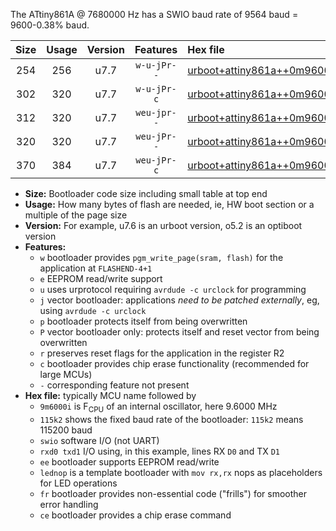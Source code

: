 The ATtiny861A @ 7680000 Hz has a SWIO baud rate of 9564 baud = 9600-0.38% baud.

|Size|Usage|Version|Features|Hex file|
|:-:|:-:|:-:|:-:|:--|
|254|256|u7.7|`w-u-jPr--`|[urboot+attiny861a++0m9600i++++1k2_swio_rxb0_txb1_lednop.hex](https://raw.githubusercontent.com/stefanrueger/urboot.hex/main/mcus/attiny861a/internal_oscillator/fint++0m9600_Hz/br++++1k2_bps/urboot+attiny861a++0m9600i++++1k2_swio_rxb0_txb1_lednop.hex)|
|302|320|u7.7|`w-u-jPr-c`|[urboot+attiny861a++0m9600i++++1k2_swio_rxb0_txb1_lednop_fr_ce.hex](https://raw.githubusercontent.com/stefanrueger/urboot.hex/main/mcus/attiny861a/internal_oscillator/fint++0m9600_Hz/br++++1k2_bps/urboot+attiny861a++0m9600i++++1k2_swio_rxb0_txb1_lednop_fr_ce.hex)|
|312|320|u7.7|`weu-jpr--`|[urboot+attiny861a++0m9600i++++1k2_swio_rxb0_txb1_ee_lednop.hex](https://raw.githubusercontent.com/stefanrueger/urboot.hex/main/mcus/attiny861a/internal_oscillator/fint++0m9600_Hz/br++++1k2_bps/urboot+attiny861a++0m9600i++++1k2_swio_rxb0_txb1_ee_lednop.hex)|
|320|320|u7.7|`weu-jPr--`|[urboot+attiny861a++0m9600i++++1k2_swio_rxb0_txb1_ee.hex](https://raw.githubusercontent.com/stefanrueger/urboot.hex/main/mcus/attiny861a/internal_oscillator/fint++0m9600_Hz/br++++1k2_bps/urboot+attiny861a++0m9600i++++1k2_swio_rxb0_txb1_ee.hex)|
|370|384|u7.7|`weu-jPr-c`|[urboot+attiny861a++0m9600i++++1k2_swio_rxb0_txb1_ee_lednop_fr_ce.hex](https://raw.githubusercontent.com/stefanrueger/urboot.hex/main/mcus/attiny861a/internal_oscillator/fint++0m9600_Hz/br++++1k2_bps/urboot+attiny861a++0m9600i++++1k2_swio_rxb0_txb1_ee_lednop_fr_ce.hex)|

- **Size:** Bootloader code size including small table at top end
- **Usage:** How many bytes of flash are needed, ie, HW boot section or a multiple of the page size
- **Version:** For example, u7.6 is an urboot version, o5.2 is an optiboot version
- **Features:**
  + `w` bootloader provides `pgm_write_page(sram, flash)` for the application at `FLASHEND-4+1`
  + `e` EEPROM read/write support
  + `u` uses urprotocol requiring `avrdude -c urclock` for programming
  + `j` vector bootloader: applications *need to be patched externally*, eg, using `avrdude -c urclock`
  + `p` bootloader protects itself from being overwritten
  + `P` vector bootloader only: protects itself and reset vector from being overwritten
  + `r` preserves reset flags for the application in the register R2
  + `c` bootloader provides chip erase functionality (recommended for large MCUs)
  + `-` corresponding feature not present
- **Hex file:** typically MCU name followed by
  + `9m6000i` is F<sub>CPU</sub> of an internal oscillator, here 9.6000 MHz
  + `115k2` shows the fixed baud rate of the bootloader: `115k2` means 115200 baud
  + `swio` software I/O (not UART)
  + `rxd0 txd1` I/O using, in this example, lines RX `D0` and TX `D1`
  + `ee` bootloader supports EEPROM read/write
  + `lednop` is a template bootloader with `mov rx,rx` nops as placeholders for LED operations
  + `fr` bootloader provides non-essential code ("frills") for smoother error handling
  + `ce` bootloader provides a chip erase command
